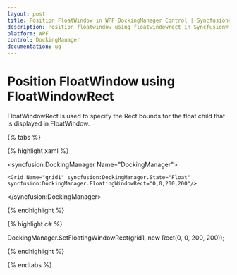 ```yaml
---
layout: post
title: Position FloatWindow in WPF DockingManager Control | Syncfusion®
description: Position floatwindow using floatwindowrect in Syncfusion® Essential Studio® WPF DockingManager control, its elements and more.
platform: WPF
control: DockingManager
documentation: ug
---
```


# Position FloatWindow using FloatWindowRect

FloatWindowRect is used to specify the Rect bounds for the float child that is displayed in FloatWindow.

{% tabs %}

{% highlight xaml %}

<syncfusion:DockingManager Name="DockingManager">

	<Grid Name="grid1" syncfusion:DockingManager.State="Float" syncfusion:DockingManager.FloatingWindowRect="0,0,200,200"/>

</syncfusion:DockingManager>

{% endhighlight  %}

{% highlight c# %}

DockingManager.SetFloatingWindowRect(grid1, new Rect(0, 0, 200, 200));

{% endhighlight  %}

{% endtabs %}